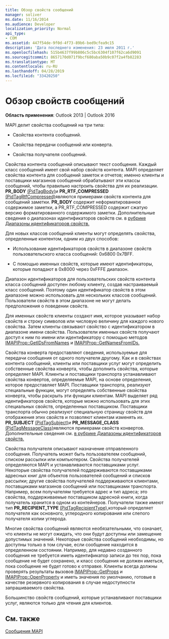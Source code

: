 ```yaml
---
title: Обзор свойств сообщений
manager: soliver
ms.date: 11/16/2014
ms.audience: Developer
localization_priority: Normal
api_type:
- COM
ms.assetid: 447f54de-9f0d-4f73-89b6-bed9cfea9c15
description: 'Дата последнего изменения: 23 июля 2011 г.'
ms.openlocfilehash: 515b4637f99b806c5c5bc6304f107f62ca6d9091
ms.sourcegitcommit: 8657170d071f9bcf680aba50b9c07f2a4fb82283
ms.translationtype: MT
ms.contentlocale: ru-RU
ms.lasthandoff: 04/28/2019
ms.locfileid: "33420250"
---
```

# <a name="message-properties-overview"></a>Обзор свойств сообщений

  
  
**Область применения**: Outlook 2013 | Outlook 2016 
  
MAPI делит свойства сообщений на три типа:
  
- Свойства контента сообщений.
    
- Свойства передачи сообщений или конверта.
    
- Свойства получателя сообщений.
    
Свойства контента сообщений описывают текст сообщения. Каждый класс сообщений имеет свой набор свойств контента. MAPI определяет свойства контента для сообщений заметок и отчетов; именно клиенты и поставщики магазинов сообщений обрабатывают эти классы сообщений, чтобы правильно настроить свойства для их реализации. **PR_BODY** [(PidTagBody)](pidtagbody-canonical-property.md)и **PR_RTF_COMPRESSED** [(PidTagRtfCompressed)](pidtagrtfcompressed-canonical-property.md)являются примерами свойств контента для сообщений заметки. **PR_BODY** содержит неформатированное содержимое заметки, а  PR_RTF_COMPRESSED содержит сжатую версию форматированного содержимого заметки. Дополнительные сведения о диапазонах идентификаторов свойств см. в [рубрике Диапазоны идентификаторов свойств.](property-identifier-ranges.md)
  
Для новых классов сообщений клиенты могут определять свойства, определенные контентом, одним из двух способов:
  
- Использование идентификаторов свойств в диапазоне свойств пользовательского класса сообщений: 0x6800 0x7BFF.
    
- С помощью именных свойств, которые имеют идентификаторы, которые попадают в 0x8000 через 0xFFFE диапазон.
    
Диапазон идентификаторов для пользовательских свойств контента класса сообщений доступен любому клиенту, создав настраиваемый класс сообщений. Поэтому один идентификатор свойств в этом диапазоне можно использовать для нескольких классов сообщений. Пользователи свойств в этом диапазоне не могут делать предположения о поведении свойств. 
  
Для именных свойств клиенты создают имя, которое указывает набор свойств и строку символов или числовую величину для каждого нового свойства. Затем клиенты связывают свойство с идентификатором в диапазоне имени свойства. Пользователи именных свойств получают доступ к ним по имени или идентификатору с помощью методов [IMAPIProp::GetIDsFromNames](imapiprop-getidsfromnames.md) и [IMAPIProp::GetNamesFromIDs.](imapiprop-getnamesfromids.md) 
  
Свойства конверта предоставляют сведения, используемые для передачи сообщения от одного получателя другому. Как и в свойствах контента сообщений, клиенты или поставщики услуг могут определить собственные свойства конверта, чтобы дополнить свойства, которые определяет MAPI. Клиенты и поставщики транспорта устанавливают свойства конвертов, определяемые MAPI, на основе определения, которое предоставляет MAPI. Поставщики транспорта, реализуют специальные функции, могут определять собственные свойства конверта, чтобы раскрыть эти функции клиентам. MAPI выделяет ряд идентификаторов свойств, которые можно использовать для этих специальных свойств, определенных поставщиком. Поставщики транспорта обычно реализуют специальную страницу свойств для отображения этих свойств и позволяют клиентам изменять их. **PR_SUBJECT** [(PidTagSubject)](pidtagsubject-canonical-property.md)и **PR_MESSAGE_CLASS** [(PidTagMessageClass)](pidtagmessageclass-canonical-property.md)являются примерами свойств конвертов. Дополнительные сведения см. [в рубрике Диапазоны идентификаторов свойств.](property-identifier-ranges.md)
  
Свойства получателя описывают назначение отправленного сообщения. Получатель может быть пользователем сообщений, списком рассылки или компьютером. Свойства получателей определяются MAPI и устанавливаются поставщиками услуг. Некоторые свойства получателей поддерживаются поставщиками адресных книг для объектов пользователей сообщений и списков рассылки; другие свойства получателей поддерживаются клиентами, поставщиками магазинов сообщений или поставщиками транспорта. Например, всем получателям требуется адрес и тип адреса; это свойства, поддерживаемые поставщиком адресной книги, когда получатель хранится в одном из контейнеров. Получатели также имеют тип **PR_RECIPIENT_TYPE** [(PidTagRecipientType),](pidtagrecipienttype-canonical-property.md)который определяет получателя как основного, углеродного копирования или слепого получателя копии углерода.
  
Многие свойства сообщений являются необязательными, что означает, что клиенты не могут ожидать, что они будут доступны или замещение допустимых значений. Некоторые свойства сообщений необходимы, но доступны только в том случае, если сообщение находится в определенном состоянии. Например, для недавно созданного сообщения не требуется иметь идентификатор записи до тех пор, пока сообщение не будет сохранено, и класс сообщения не должен иметься, пока сообщение не будет готово к отправке. Клиенты всегда должны проверять результаты вызовов [IMAPIProp::GetProps](imapiprop-getprops.md) и [IMAPIProp::OpenProperty](imapiprop-openproperty.md) и иметь значения по умолчанию, готовые в качестве резервного копирования в случае недоступности запрашиваемого свойства. 
  
Большинство свойств сообщений, которые устанавливают поставщики услуг, являются только для чтения для клиентов. 
  
## <a name="see-also"></a>См. также



[Сообщения MAPI](mapi-messages.md)

